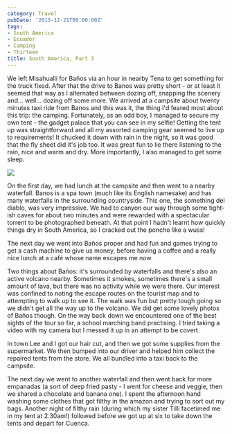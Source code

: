 ```yaml
---
category: Travel
pubDate: '2013-12-21T00:00:00Z'
tags:
- South America
- Ecuador
- Camping
- Thirteen
title: South America, Part 3
---
```

We left Misahualli for Baños via an hour in nearby Tena to get something for the truck fixed. After that the drive to Banos was pretty short - or at least it seemed that way as I alternated between dozing off, snapping the scenery and... well... dozing off some more. We arrived at a campsite about twenty minutes taxi ride from Banos and this was it, the thing I'd feared most about this trip: the camping. Fortunately, as an odd boy, I managed to secure my own tent - the gadget palace that you can see in my selfie! Getting the tent up was straightforward and all my assorted camping gear seemed to live up to requirements! It chucked it down with rain in the night, so it was good that the fly sheet did it's job too. It was great fun to lie there listening to the rain, nice and warm and dry. More importantly, I also managed to get some sleep.

![](../../assets/images/south_america/part_3/TentSelfie.jpg)

On the first day, we had lunch at the campsite and then went to a nearby waterfall. Banos is a spa town (much like its English namesake) and has many waterfalls in the surrounding countryside. This one, the something del diablo, was very impressive. We had to canyon our way through some tight-ish caves for about two minutes and were rewarded with a spectacular torrent to be photographed beneath. At that point I hadn't learnt how quickly things dry in South America, so I cracked out the poncho like a wuss!

The next day we went into Baños proper and had fun and games trying to get a cash machine to give us money, before having a coffee and a really nice lunch at a café whose name escapes me now. 

Two things about Baños: it's surrounded by waterfalls and there's also an active volcano nearby. Sometimes it smokes, sometimes there's a small amount of lava, but there was no activity while we were there. Our interest was confined to noting the escape routes on the tourist map and to attempting to walk up to see it. The walk was fun but pretty tough going so we didn't get all the way up to the volcano. We did get some lovely photos of Baños though. On the way back down we encountered one of the best sights of the tour so far, a school marching band practising. I tried taking a video with my camera but I messed it up in an attempt to be covert. 

In town Lee and I got our hair cut, and then we got some supplies from the supermarket. We then bumped into our driver and helped him collect the repaired tents from the store. We all bundled into a taxi back to the campsite. 

The next day we went to another waterfall and then went back for more empanadas (a sort of deep fried pasty - I went for cheese and veggie, then we shared a chocolate and banana one). I spent the afternoon hand washing some clothes that got filthy in the amazon and trying to sort out my bags. Another night of filthy rain (during which my sister Tilli facetimed me in my tent at 2.30am!) followed before we got up at six to take down the tents and depart for Cuenca.